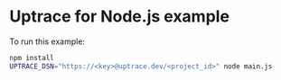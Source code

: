 # Uptrace for Node.js example

To run this example:

```bash
npm install
UPTRACE_DSN="https://<key>@uptrace.dev/<project_id>" node main.js
```
